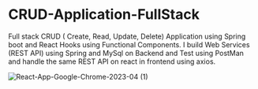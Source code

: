 # CRUD-Application-FullStack

Full stack CRUD ( Create, Read, Update, Delete) Application using Spring boot and React Hooks using Functional Components. I build Web Services (REST API) using Spring and MySql on Backend and Test using PostMan and handle the same REST API on react in frontend using axios. 

![React-App-Google-Chrome-2023-04 (1)](https://user-images.githubusercontent.com/107167604/232253156-115feb43-abdd-4498-bec9-9cfc7ea52481.gif)
